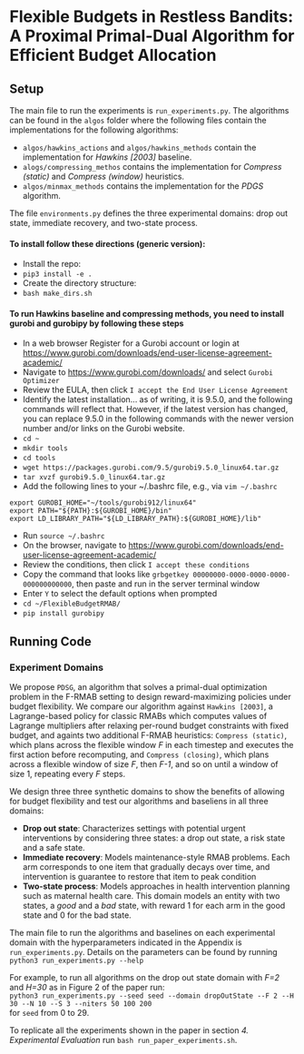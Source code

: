 # Flexible Budgets in Restless Bandits: A Proximal Primal-Dual Algorithm for Efficient Budget Allocation

## Setup
The main file to run the experiments is `run_experiments.py`. The algorithms can be found in the `algos` folder where the following files contain the implementations for the following algorithms:
- `algos/hawkins_actions` and `algos/hawkins_methods` contain the implementation for *Hawkins [2003]* baseline.
- `alogs/compressing_methos` contains the implementation for *Compress (static)* and *Compress (window)* heuristics.
- `algos/minmax_methods` contains the implementation for the *PDGS* algorithm.

The file `environments.py` defines the three experimental domains: drop out state, immediate recovery, and two-state process.

#### To install follow these directions (generic version):

- Install the repo:
- `pip3 install -e .`
- Create the directory structure:
- `bash make_dirs.sh`

#### To run Hawkins baseline and compressing methods, you need to install gurobi and gurobipy by following these steps
- In a web browser Register for a Gurobi account or login at https://www.gurobi.com/downloads/end-user-license-agreement-academic/ 
- Navigate to https://www.gurobi.com/downloads/ and select `Gurobi Optimizer`
- Review the EULA, then click `I accept the End User License Agreement`
- Identify the latest installation... as of writing, it is 9.5.0, and the following commands will reflect that. However, if the latest version has changed, you can replace 9.5.0 in the following commands with the newer version number and/or links on the Gurobi website.
- `cd ~`
- `mkdir tools`
- `cd tools`
- `wget https://packages.gurobi.com/9.5/gurobi9.5.0_linux64.tar.gz`
- `tar xvzf gurobi9.5.0_linux64.tar.gz`
- Add the following lines to your ~/.bashrc file, e.g., via `vim ~/.bashrc`
```
export GUROBI_HOME="~/tools/gurobi912/linux64"
export PATH="${PATH}:${GUROBI_HOME}/bin"
export LD_LIBRARY_PATH="${LD_LIBRARY_PATH}:${GUROBI_HOME}/lib"
``` 
- Run `source ~/.bashrc`
- On the browser, navigate to https://www.gurobi.com/downloads/end-user-license-agreement-academic/
- Review the conditions, then click `I accept these conditions`
- Copy the command that looks like `grbgetkey 00000000-0000-0000-0000-000000000000`, then paste and run in the server terminal window
- Enter `Y` to select the default options when prompted
- `cd ~/FlexibleBudgetRMAB/`
- `pip install gurobipy`

## Running Code 
### Experiment Domains

We propose `PDSG`, an algorithm that solves a primal-dual optimization problem in the F-RMAB setting to design reward-maximizing policies under budget flexibility. We compare our algorithm against `Hawkins [2003]`, a Lagrange-based policy for classic RMABs which computes values of Lagrange multipliers after relaxing per-round budget constraints with fixed budget, and againts two additional F-RMAB heuristics: `Compress (static)`, which plans across the flexible window *F* in each timestep and executes the first action before recomputing, and `Compress (closing)`, which plans across a flexible window of size *F*, then *F-1*, and so on until a window of size 1, repeating every *F* steps.

We design three three synthetic domains to show the benefits of allowing for budget flexibility and test our algorithms and baseliens in all three domains:
- **Drop out state**: Characterizes settings with potential urgent interventions by considering three states: a drop out state, a risk state and a safe state.
- **Immediate recovery**: Models maintenance-style RMAB problems. Each arm corresponds to one item that gradually decays over time, and intervention is guarantee to restore that item to peak condition
- **Two-state process**: Models approaches in health intervention planning such as maternal health care. This domain models an entity with two states, a *good* and a *bad* state, with reward 1 for each arm in the good state and 0 for the bad state.

The main file to run the algorithms and baselines on each experimental domain with the hyperparameters indicated in the Appendix is `run_experiments.py`. Details on the parameters can be found by running `python3 run_experiments.py --help`

For example, to run all algorithms on the drop out state domain with *F=2* and *H=30* as in Figure 2 of the paper run:\
`python3 run_experiments.py --seed seed --domain dropOutState --F 2 --H 30 --N 10 --S 3 --niters 50 100 200`\
for `seed` from 0 to 29.

To replicate all the experiments shown in the paper in section *4. Experimental Evaluation* run `bash run_paper_experiments.sh`.
